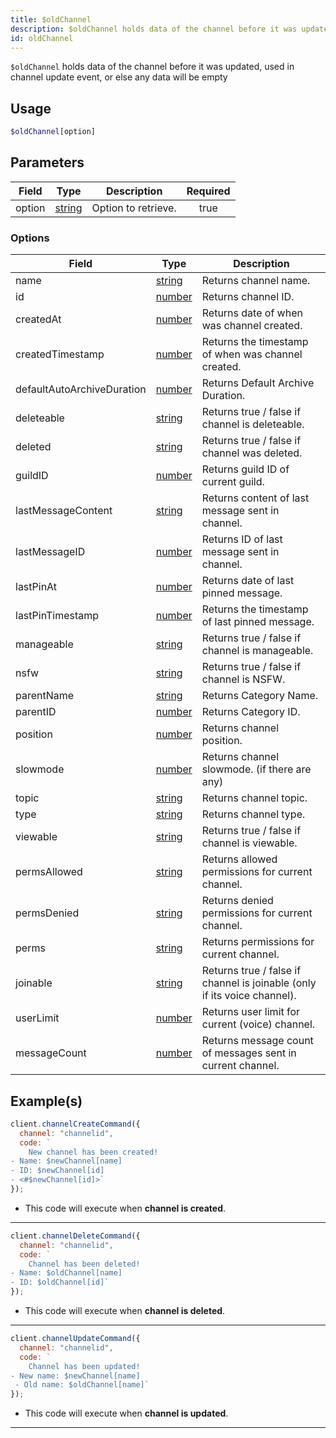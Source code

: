 ```yaml
---
title: $oldChannel
description: $oldChannel holds data of the channel before it was updated, used in channel update event, or else any data will be empty
id: oldChannel
---
```


`$oldChannel` holds data of the channel before it was updated, used in channel update event, or else any data will be
empty

## Usage

```php
$oldChannel[option]
```

## Parameters

| Field  | Type                                                                                              | Description         | Required |
| ------ | ------------------------------------------------------------------------------------------------- | ------------------- | :------: |
| option | [string](https://developer.mozilla.org/en-US/docs/Web/JavaScript/Reference/Global_Objects/String) | Option to retrieve. |   true   |

### Options

| Field                      | Type                                                                                              | Description                                                              |
| -------------------------- | ------------------------------------------------------------------------------------------------- | ------------------------------------------------------------------------ |
| name                       | [string](https://developer.mozilla.org/en-US/docs/Web/JavaScript/Reference/Global_Objects/String) | Returns channel name.                                                    |
| id                         | [number](https://developer.mozilla.org/en-US/docs/Web/JavaScript/Reference/Global_Objects/Number) | Returns channel ID.                                                      |
| createdAt                  | [number](https://developer.mozilla.org/en-US/docs/Web/JavaScript/Reference/Global_Objects/Number) | Returns date of when was channel created.                                |
| createdTimestamp           | [number](https://developer.mozilla.org/en-US/docs/Web/JavaScript/Reference/Global_Objects/Number) | Returns the timestamp of when was channel created.                       |
| defaultAutoArchiveDuration | [number](https://developer.mozilla.org/en-US/docs/Web/JavaScript/Reference/Global_Objects/Number) | Returns Default Archive Duration.                                        |
| deleteable                 | [string](https://developer.mozilla.org/en-US/docs/Web/JavaScript/Reference/Global_Objects/String) | Returns true / false if channel is deleteable.                           |
| deleted                    | [string](https://developer.mozilla.org/en-US/docs/Web/JavaScript/Reference/Global_Objects/String) | Returns true / false if channel was deleted.                             |
| guildID                    | [number](https://developer.mozilla.org/en-US/docs/Web/JavaScript/Reference/Global_Objects/Number) | Returns guild ID of current guild.                                       |
| lastMessageContent         | [string](https://developer.mozilla.org/en-US/docs/Web/JavaScript/Reference/Global_Objects/String) | Returns content of last message sent in channel.                         |
| lastMessageID              | [number](https://developer.mozilla.org/en-US/docs/Web/JavaScript/Reference/Global_Objects/Number) | Returns ID of last message sent in channel.                              |
| lastPinAt                  | [number](https://developer.mozilla.org/en-US/docs/Web/JavaScript/Reference/Global_Objects/Number) | Returns date of last pinned message.                                     |
| lastPinTimestamp           | [number](https://developer.mozilla.org/en-US/docs/Web/JavaScript/Reference/Global_Objects/Number) | Returns the timestamp of last pinned message.                            |
| manageable                 | [string](https://developer.mozilla.org/en-US/docs/Web/JavaScript/Reference/Global_Objects/String) | Returns true / false if channel is manageable.                            |
| nsfw                       | [string](https://developer.mozilla.org/en-US/docs/Web/JavaScript/Reference/Global_Objects/String) | Returns true / false if channel is NSFW.                                 |
| parentName                 | [string](https://developer.mozilla.org/en-US/docs/Web/JavaScript/Reference/Global_Objects/String) | Returns Category Name.                                                   |
| parentID                   | [number](https://developer.mozilla.org/en-US/docs/Web/JavaScript/Reference/Global_Objects/Number) | Returns Category ID.                                                     |
| position                   | [number](https://developer.mozilla.org/en-US/docs/Web/JavaScript/Reference/Global_Objects/Number) | Returns channel position.                                                |
| slowmode                   | [number](https://developer.mozilla.org/en-US/docs/Web/JavaScript/Reference/Global_Objects/Number) | Returns channel slowmode. (if there are any)                             |
| topic                      | [string](https://developer.mozilla.org/en-US/docs/Web/JavaScript/Reference/Global_Objects/String) | Returns channel topic.                                                   |
| type                       | [string](https://developer.mozilla.org/en-US/docs/Web/JavaScript/Reference/Global_Objects/String) | Returns channel type.                                                    |
| viewable                   | [string](https://developer.mozilla.org/en-US/docs/Web/JavaScript/Reference/Global_Objects/String) | Returns true / false if channel is viewable.                             |
| permsAllowed               | [string](https://developer.mozilla.org/en-US/docs/Web/JavaScript/Reference/Global_Objects/String) | Returns allowed permissions for current channel.                         |
| permsDenied                | [string](https://developer.mozilla.org/en-US/docs/Web/JavaScript/Reference/Global_Objects/String) | Returns denied permissions for current channel.                          |
| perms                      | [string](https://developer.mozilla.org/en-US/docs/Web/JavaScript/Reference/Global_Objects/String) | Returns permissions for current channel.                                 |
| joinable                   | [string](https://developer.mozilla.org/en-US/docs/Web/JavaScript/Reference/Global_Objects/String) | Returns true / false if channel is joinable (only if its voice channel). |
| userLimit                  | [number](https://developer.mozilla.org/en-US/docs/Web/JavaScript/Reference/Global_Objects/Number) | Returns user limit for current (voice) channel.                          |
| messageCount               | [number](https://developer.mozilla.org/en-US/docs/Web/JavaScript/Reference/Global_Objects/Number) | Returns message count of messages sent in current channel.               |

## Example(s)

```js
client.channelCreateCommand({
  channel: "channelid",
  code: `
    New channel has been created!
- Name: $newChannel[name]
- ID: $newChannel[id]
- <#$newChannel[id]>`
});
```

- This code will execute when **channel is created**.

---

```js
client.channelDeleteCommand({
  channel: "channelid",
  code: `
    Channel has been deleted!
- Name: $oldChannel[name]
- ID: $oldChannel[id]`
});
```

- This code will execute when **channel is deleted**.

---

```js
client.channelUpdateCommand({
  channel: "channelid",
  code: `
    Channel has been updated!
- New name: $newChannel[name]
 - Old name: $oldChannel[name]`
});
```

- This code will execute when **channel is updated**.

---
